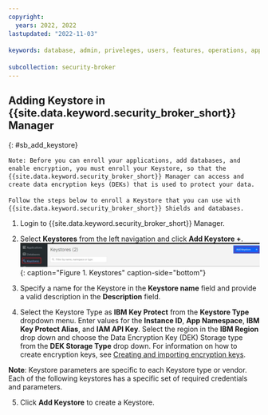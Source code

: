 ```yaml
---
copyright:
  years: 2022, 2022
lastupdated: "2022-11-03"

keywords: database, admin, priveleges, users, features, operations, application

subcollection: security-broker
---
```


##  Adding Keystore in {{site.data.keyword.security_broker_short}} Manager
{: #sb_add_keystore}

    Note: Before you can enroll your applications, add databases, and enable encryption, you must enroll your Keystore, so that the {{site.data.keyword.security_broker_short}} Manager can access and create data encryption keys (DEKs) that is used to protect your data. 
    
    Follow the steps below to enroll a Keystore that you can use with {{site.data.keyword.security_broker_short}} Shields and databases.

1. Login to {{site.data.keyword.security_broker_short}} Manager.

2.  Select **Keystores** from the left navigation and click **Add Keystore +**.
![Keystores](../images/keystore.svg){: caption="Figure 1. Keystores" caption-side="bottom"}

3.  Specify a name for the Keystore in the **Keystore name** field and
    provide a valid description in the **Description** field.

4.  Select the Keystore Type as **IBM Key Protect** from the **Keystore Type** dropdown menu. 
    Enter values for the **Instance ID**, **App Namespace**, **IBM Key Protect Alias**, and **IAM API Key**. Select the region in the **IBM Region** drop down and choose the Data
    Encryption Key (DEK) Storage type from the **DEK Storage Type** drop down. For information on how to create encryption keys, see [Creating and importing encryption
    keys](https://cloud.ibm.com/docs/key-protect?topic=key-protect-tutorial-import-keys).

**Note**: Keystore parameters are specific to each Keystore type or
vendor. Each of the following keystores has a specific set of required
credentials and parameters.

5.  Click **Add Keystore** to create a Keystore.

